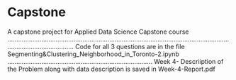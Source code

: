 # Capstone
A capstone project for Applied Data Science Capstone course .................................................................................................................................................................
Code for all 3 questions are in the file Segmenting&Clustering_Neighborhood_in_Toronto-2.ipynb ................................................................................. Week 4- Descriiption of the Problem along with data description is saved in Week-4-Report.pdf 

